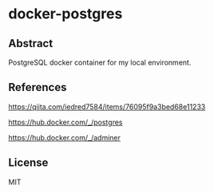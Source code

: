 # docker-postgres

## Abstract

PostgreSQL docker container for my local environment.

## References

https://qiita.com/iedred7584/items/76095f9a3bed68e11233

https://hub.docker.com/_/postgres

https://hub.docker.com/_/adminer

## License

MIT
